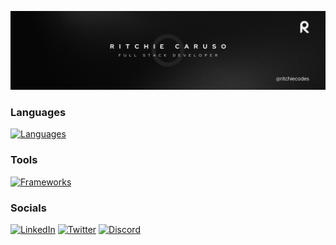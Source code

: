 ![Banner](https://github.com/ritchiecodes/ritchiecodes/blob/main/banner_img.png)
### Languages
[![Languages](https://skillicons.dev/icons?i=javascript,html,css,python)](https://linkedin.com/in/ritchiecodes)
### Tools
[![Frameworks](https://skillicons.dev/icons?i=react,nodejs,django,flask,mysql,sqlite,docker,figma,ps,bash,powershell,vscode,pycharm)](https://linkedin.com/in/ritchiecodes)
### Socials
[![LinkedIn](https://skillicons.dev/icons?i=linkedin)](https://linkedin.com/in/ritchiecodes)
[![Twitter](https://skillicons.dev/icons?i=twitter)](https://twitter.com/ritchiecodes)
[![Discord](https://skillicons.dev/icons?i=discord)](https://discord.com)


